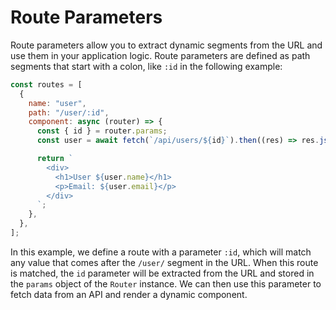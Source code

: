 # Route Parameters

Route parameters allow you to extract dynamic segments from the URL and use them in your application logic. Route parameters are defined as path segments that start with a colon, like `:id` in the following example:

```js
const routes = [
  {
    name: "user",
    path: "/user/:id",
    component: async (router) => {
      const { id } = router.params;
      const user = await fetch(`/api/users/${id}`).then((res) => res.json());

      return `
        <div>
          <h1>User ${user.name}</h1>
          <p>Email: ${user.email}</p>
        </div>
      `;
    },
  },
];
```

In this example, we define a route with a parameter `:id`, which will match any value that comes after the `/user/` segment in the URL. When this route is matched, the `id` parameter will be extracted from the URL and stored in the `params` object of the `Router` instance. We can then use this parameter to fetch data from an API and render a dynamic component.
